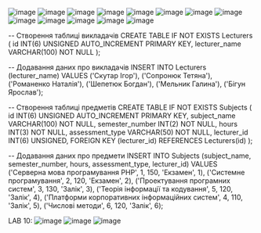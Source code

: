 ![image](https://github.com/yurchiev/phplabs/assets/50412211/72b6e4f2-09a6-4a92-a1a5-1f5a29312171)
![image](https://github.com/yurchiev/phplabs/assets/50412211/35099314-684e-41d4-932d-ff87288efe6b)
![image](https://github.com/yurchiev/phplabs/assets/50412211/cda4a165-6bea-400b-a76e-609ed99d380c)
![image](https://github.com/yurchiev/phplabs/assets/50412211/d3baad3d-5796-4f4c-ae5f-95f3b9049c43)
![image](https://github.com/yurchiev/phplabs/assets/50412211/558ef88d-34a9-4d7c-9fcd-bdc47de6b9ca)
![image](https://github.com/yurchiev/phplabs/assets/50412211/38e6cce2-5ba4-44f5-b4e3-b2d27455f12e)
![image](https://github.com/yurchiev/phplabs/assets/50412211/e73c8ae3-454d-43c7-a9a1-7fe1e4265625)
![image](https://github.com/yurchiev/phplabs/assets/50412211/4139b4d6-cf53-4c6f-9533-a408a4cc7216)
![image](https://github.com/yurchiev/phplabs/assets/50412211/89b2e767-dd8e-43fd-a1a9-f0a6f99c7d07)
![image](https://github.com/yurchiev/phplabs/assets/50412211/32aecbd0-898b-4b05-958e-088e8266e3f8)
![image](https://github.com/yurchiev/phplabs/assets/50412211/36296b65-d1b1-4739-b5f1-a3b80a0ec0fc)
![image](https://github.com/yurchiev/phplabs/assets/50412211/57bfa3b9-c9d9-4087-8732-dd66663d950d)
![image](https://github.com/yurchiev/phplabs/assets/50412211/16c02e1a-1f05-4892-8575-0312f5aaee0c)

-- Створення таблиці викладачів
CREATE TABLE IF NOT EXISTS Lecturers (
    id INT(6) UNSIGNED AUTO_INCREMENT PRIMARY KEY,
    lecturer_name VARCHAR(100) NOT NULL
);

-- Додавання даних про викладачів
INSERT INTO Lecturers (lecturer_name)
VALUES 
('Скутар Ігор'),
('Сопронюк Тетяна'),
('Романенко Наталія'),
('Шепетюк Богдан'),
('Мельник Галина'),
('Бігун Ярослав');

-- Створення таблиці предметів
CREATE TABLE IF NOT EXISTS Subjects (
    id INT(6) UNSIGNED AUTO_INCREMENT PRIMARY KEY,
    subject_name VARCHAR(100) NOT NULL,
    semester_number INT(2) NOT NULL,
    hours INT(3) NOT NULL,
    assessment_type VARCHAR(50) NOT NULL,
    lecturer_id INT(6) UNSIGNED,
    FOREIGN KEY (lecturer_id) REFERENCES Lecturers(id)
);

-- Додавання даних про предмети
INSERT INTO Subjects (subject_name, semester_number, hours, assessment_type, lecturer_id)
VALUES 
('Серверна мова програмування PHP', 1, 150, 'Екзамен', 1),
('Системне програмування', 2, 120, 'Екзамен', 2),
('Проектування програмних систем', 3, 130, 'Залік', 3),
('Теорія інформації та кодування', 5, 120, 'Залік', 4),
('Платформи корпоративних інформаційних систем', 4, 110, 'Залік', 5),
('Числові методи', 6, 120, 'Залік', 6);


LAB 10:
![image](https://github.com/yurchiev/phplabs/assets/50412211/aff7e272-cff0-450d-a64b-260400e7d891)
![image](https://github.com/yurchiev/phplabs/assets/50412211/83f81907-1b38-4781-8222-8881db4eb0b1)
![image](https://github.com/yurchiev/phplabs/assets/50412211/b18c1ecf-3950-48ad-aecb-b13c295c891b)


